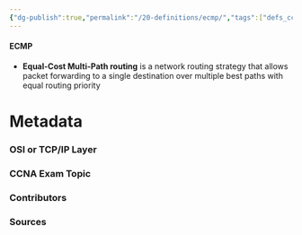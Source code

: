 ```yaml
---
{"dg-publish":true,"permalink":"/20-definitions/ecmp/","tags":["defs_ccna"]}
---
```


#### ECMP
- **Equal-Cost Multi-Path routing** is a network routing strategy that allows packet forwarding to a single destination over multiple best paths with equal routing priority





# Metadata
### OSI or TCP/IP Layer

### CCNA Exam Topic

### Contributors

### Sources

